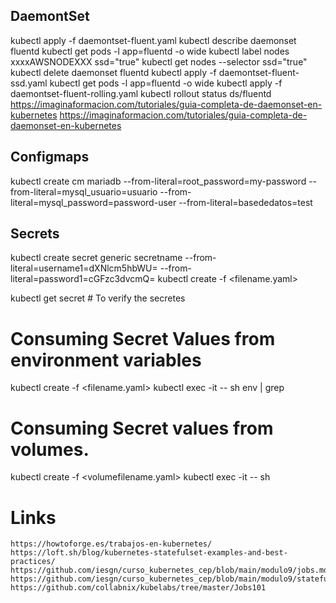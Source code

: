 ## DaemontSet
kubectl apply -f daemontset-fluent.yaml
kubectl describe daemonset fluentd
kubectl get pods -l app=fluentd -o wide
kubectl label nodes xxxxAWSNODEXXX ssd="true"
kubectl get nodes --selector ssd="true"
kubectl delete daemonset fluentd
kubectl apply -f daemontset-fluent-ssd.yaml
kubectl get pods -l app=fluentd -o wide
kubectl apply -f daemontset-fluent-rolling.yaml
kubectl rollout status ds/fluentd
https://imaginaformacion.com/tutoriales/guia-completa-de-daemonset-en-kubernetes
https://imaginaformacion.com/tutoriales/guia-completa-de-daemonset-en-kubernetes


## Configmaps
kubectl create cm mariadb --from-literal=root_password=my-password --from-literal=mysql_usuario=usuario --from-literal=mysql_password=password-user --from-literal=basededatos=test

## Secrets

kubectl create secret generic secretname --from-literal=username1=dXNlcm5hbWU= --from-literal=password1=cGFzc3dvcmQ=
kubectl create -f <filename.yaml>

kubectl get secret  # To verify the secretes

# Consuming Secret Values from environment variables
kubectl create -f <filename.yaml>
kubectl exec -it <podname> -- sh
env | grep <envfilename>

#  Consuming Secret values from volumes.
kubectl create -f <volumefilename.yaml>
kubectl exec -it <podname> -- sh

# Links
```
https://howtoforge.es/trabajos-en-kubernetes/
https://loft.sh/blog/kubernetes-statefulset-examples-and-best-practices/
https://github.com/iesgn/curso_kubernetes_cep/blob/main/modulo9/jobs.md
https://github.com/iesgn/curso_kubernetes_cep/blob/main/modulo9/statefulsets.md
https://github.com/collabnix/kubelabs/tree/master/Jobs101
```
